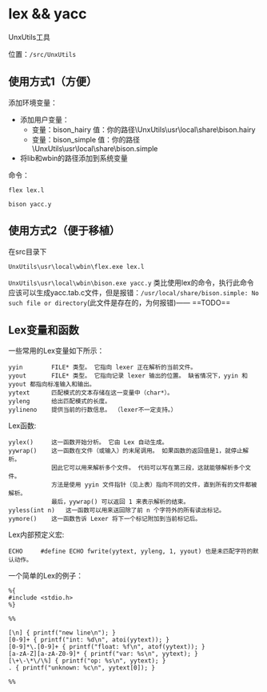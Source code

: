 # lex && yacc

UnxUtils工具 

位置：`/src/UnxUtils`

## 使用方式1（方便）

添加环境变量：

- 添加用户变量：
  - 变量：bison_hairy  值：你的路径\UnxUtils\usr\local\share\bison.hairy
  - 变量：bison_simple 值：你的路径\UnxUtils\usr\local\share\bison.simple
- 将lib和wbin的路径添加到系统变量

命令：

`flex lex.l`

`bison yacc.y`

## 使用方式2（便于移植）

在src目录下

`UnxUtils\usr\local\wbin\flex.exe lex.l`

`UnxUtils\usr\local\wbin\bison.exe yacc.y`   类比使用lex的命令，执行此命令应该可以生成yacc.tab.c文件，但是报错：`/usr/local/share/bison.simple: No such file or directory`(此文件是存在的，为何报错)—— ==TODO==

## Lex变量和函数

一些常用的Lex变量如下所示：

```
yyin        FILE* 类型。 它指向 lexer 正在解析的当前文件。
yyout       FILE* 类型。 它指向记录 lexer 输出的位置。 缺省情况下，yyin 和 yyout 都指向标准输入和输出。
yytext      匹配模式的文本存储在这一变量中（char*）。
yyleng      给出匹配模式的长度。
yylineno    提供当前的行数信息。 （lexer不一定支持。）
```

Lex函数:

```
yylex()     这一函数开始分析。 它由 Lex 自动生成。
yywrap()    这一函数在文件（或输入）的末尾调用。 如果函数的返回值是1，就停止解析。
            因此它可以用来解析多个文件。 代码可以写在第三段，这就能够解析多个文件。
            方法是使用 yyin 文件指针（见上表）指向不同的文件，直到所有的文件都被解析。
            最后，yywrap() 可以返回 1 来表示解析的结束。
yyless(int n)   这一函数可以用来送回除了前 n 个字符外的所有读出标记。
yymore()    这一函数告诉 Lexer 将下一个标记附加到当前标记后。
```

Lex内部预定义宏:

```
ECHO     #define ECHO fwrite(yytext, yyleng, 1, yyout) 也是未匹配字符的默认动作。
```

一个简单的Lex的例子：

```
%{
#include <stdio.h>
%}

%%

[\n] { printf("new line\n"); }
[0-9]+ { printf("int: %d\n", atoi(yytext)); }
[0-9]*\.[0-9]+ { printf("float: %f\n", atof(yytext)); }
[a-zA-Z][a-zA-Z0-9]* { printf("var: %s\n", yytext); }
[\+\-\*\/\%] { printf("op: %s\n", yytext); }
. { printf("unknown: %c\n", yytext[0]); }

%%
```
